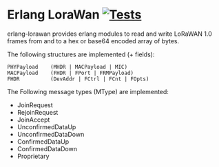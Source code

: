 # Erlang LoraWan [![Tests](https://github.com/helium/erlang-lorawan/actions/workflows/tests.yml/badge.svg)](https://github.com/helium/erlang-lorawan/actions/workflows/tests.yml)

erlang-lorawan provides erlang modules to read and write LoRaWAN
1.0 frames from and to a hex or base64 encoded array of bytes.

The following structures are implemented (+ fields):

```
PHYPayload    (MHDR | MACPayload | MIC)
MACPayload    (FHDR | FPort | FRMPayload)
FHDR          (DevAddr | FCtrl | FCnt | FOpts)
```

The Following message types (MType) are implemented:

* JoinRequest
* RejoinRequest
* JoinAccept
* UnconfirmedDataUp
* UnconfirmedDataDown
* ConfirmedDataUp
* ConfirmedDataDown
* Proprietary

